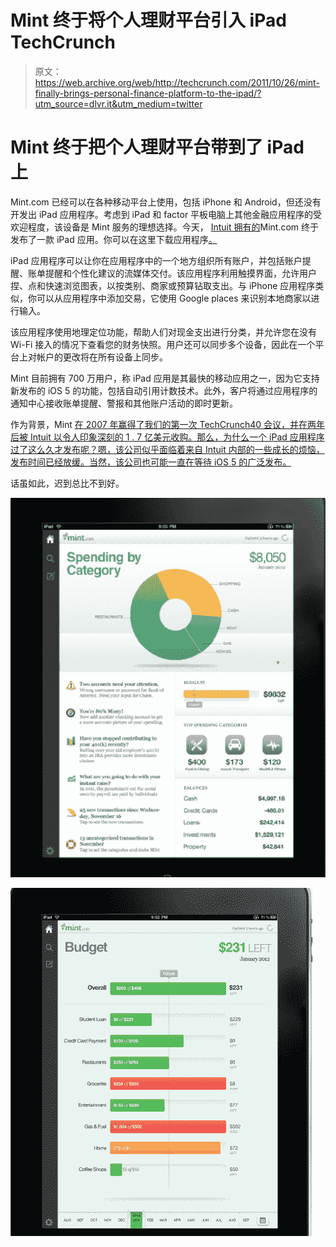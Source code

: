 # Mint 终于将个人理财平台引入 iPad TechCrunch

> 原文：<https://web.archive.org/web/http://techcrunch.com/2011/10/26/mint-finally-brings-personal-finance-platform-to-the-ipad/?utm_source=dlvr.it&utm_medium=twitter>

# Mint 终于把个人理财平台带到了 iPad 上

Mint.com 已经可以在各种移动平台上使用，包括 iPhone 和 Android，但还没有开发出 iPad 应用程序。考虑到 iPad 和 factor 平板电脑上其他金融应用程序的受欢迎程度，该设备是 Mint 服务的理想选择。今天， [Intuit 拥有的](https://web.archive.org/web/20230203155329/https://techcrunch.com/2009/09/13/intuit-to-acquire-former-techcrunch50-winner-mint-for-170-million/)Mint.com 终于发布了一款 iPad 应用。你可以在这里下载应用程序[。](https://web.archive.org/web/20230203155329/http://itunes.apple.com/us/app/mint.com-personal-finance/id300238550?mt=8)

iPad 应用程序可以让你在应用程序中的一个地方组织所有账户，并包括账户提醒、账单提醒和个性化建议的流媒体交付。该应用程序利用触摸界面，允许用户捏、点和快速浏览图表，以按类别、商家或预算钻取支出。与 iPhone 应用程序类似，你可以从应用程序中添加交易，它使用 Google places 来识别本地商家以进行输入。

该应用程序使用地理定位功能，帮助人们对现金支出进行分类，并允许您在没有 Wi-Fi 接入的情况下查看您的财务快照。用户还可以同步多个设备，因此在一个平台上对帐户的更改将在所有设备上同步。

Mint 目前拥有 700 万用户，称 iPad 应用是其最快的移动应用之一，因为它支持新发布的 iOS 5 的功能，包括自动引用计数技术。此外，客户将通过应用程序的通知中心接收账单提醒、警报和其他账户活动的即时更新。

作为背景，Mint [在 2007 年赢得了我们的第一次 TechCrunch40 会议，并在两年后被 Intuit 以令人印象深刻的 1 . 7 亿美元收购。那么，为什么一个 iPad 应用程序过了这么久才发布呢？嗯，该公司似乎面临着来自 Intuit 内部的一些成长的烦恼，发布时间已经放缓。当然，该公司也可能一直在等待 iOS 5 的广泛发布。](https://web.archive.org/web/20230203155329/https://techcrunch.com/2007/09/18/mint-wins-techcrunch40-50000-award/)

话虽如此，迟到总比不到好。

![](img/06e30964c1445f907a98698d2fdc96d3.png)

![](img/8dda38f5c68357ce92b377deb189d874.png)